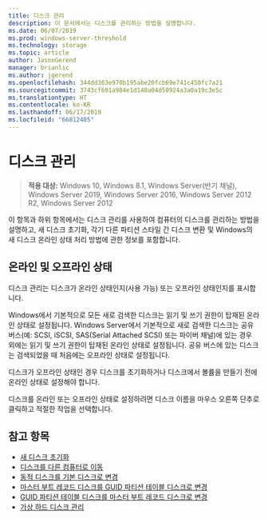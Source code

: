 ```yaml
---
title: 디스크 관리
description: 이 문서에서는 디스크를 관리하는 방법을 설명합니다.
ms.date: 06/07/2019
ms.prod: windows-server-threshold
ms.technology: storage
ms.topic: article
author: JasonGerend
manager: brianlic
ms.author: jgerend
ms.openlocfilehash: 344dd363e970b195abe20fcb69e741c450fc7a21
ms.sourcegitcommit: 3743cf691a984e1d140a04d50924a3a0a19c3e5c
ms.translationtype: HT
ms.contentlocale: ko-KR
ms.lasthandoff: 06/17/2019
ms.locfileid: "66812405"
---
```

# <a name="manage-disks"></a>디스크 관리

> **적용 대상:** Windows 10, Windows 8.1, Windows Server(반기 채널), Windows Server 2019, Windows Server 2016, Windows Server 2012 R2, Windows Server 2012

이 항목과 하위 항목에서는 디스크 관리를 사용하여 컴퓨터의 디스크를 관리하는 방법을 설명하고, 새 디스크 초기화, 각기 다른 파티션 스타일 간 디스크 변환 및 Windows의 새 디스크 온라인 상태 처리 방법에 관한 정보를 포함합니다.

## <a name="online-and-offline-status"></a>온라인 및 오프라인 상태

디스크 관리는 디스크가 온라인 상태인지(사용 가능) 또는 오프라인 상태인지를 표시합니다.

Windows에서 기본적으로 모든 새로 검색한 디스크는 읽기 및 쓰기 권한이 탑재된 온라인 상태로 설정됩니다. Windows Server에서 기본적으로 새로 검색한 디스크는 공유 버스(예: SCSI, iSCSI, SAS(Serial Attached SCSI) 또는 파이버 채널)에 있는 경우 외에는 읽기 및 쓰기 권한이 탑재된 온라인 상태로 설정됩니다. 공유 버스에 있는 디스크는 검색되었을 때 처음에는 오프라인 상태로 설정됩니다.

디스크가 오프라인 상태인 경우 디스크를 초기화하거나 디스크에서 볼륨을 만들기 전에 온라인 상태로 설정해야 합니다.

디스크를 온라인 또는 오프라인 상태로 설정하려면 디스크 이름을 마우스 오른쪽 단추로 클릭하고 적절한 작업을 선택합니다.

## <a name="see-also"></a>참고 항목

-   [새 디스크 초기화](initialize-new-disks.md)
-   [디스크를 다른 컴퓨터로 이동](move-disks-to-another-computer.md)
-   [동적 디스크를 기본 디스크로 변경](change-a-dynamic-disk-back-to-a-basic-disk.md)
-   [마스터 부트 레코드 디스크를 GUID 파티션 테이블 디스크로 변경](change-an-mbr-disk-into-a-gpt-disk.md)
-   [GUID 파티션 테이블 디스크를 마스터 부트 레코드 디스크로 변경](change-a-gpt-disk-into-an-mbr-disk.md)
-   [가상 하드 디스크 관리](manage-virtual-hard-disks.md)